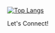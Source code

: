 
[![Top Langs](https://github-readme-stats.vercel.app/api/top-langs/?username=ligalahhezronn&size_weight=0.5&count_weight=0.5&layout=compact&theme=merko)](https://github.com/ligalahhezronn/github-readme-stats)

Let's Connect!
